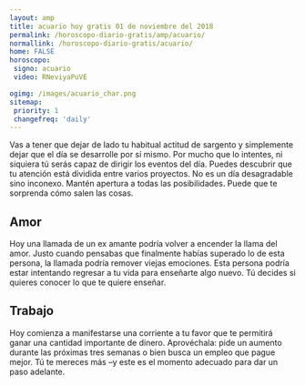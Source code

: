 ```yaml
---
layout: amp
title: acuario hoy gratis 01 de noviembre del 2018 
permalink: /horoscopo-diario-gratis/amp/acuario/
normallink: /horoscopo-diario-gratis/acuario/
home: FALSE
horoscopo:
 signo: acuario
 video: RNeviyaPuVE

ogimg: /images/acuario_char.png
sitemap:
 priority: 1
 changefreq: 'daily'
---
```



Vas a tener que dejar de lado tu habitual actitud de sargento y simplemente dejar que el día se desarrolle por sí mismo. Por mucho que lo intentes, ni siquiera tú serás capaz de dirigir los eventos del día. Puedes descubrir que tu atención está dividida entre varios proyectos. No es un día desagradable sino inconexo. Mantén apertura a todas las posibilidades. Puede que te sorprenda cómo salen las cosas.

## Amor

Hoy una llamada de un ex amante podría volver a encender la llama del amor. Justo cuando pensabas que finalmente habías superado lo de esta persona, la llamada podría remover viejas emociones. Esta persona podría estar intentando regresar a tu vida para enseñarte algo nuevo. Tú decides si quieres conocer lo que te quiere enseñar.

## Trabajo

Hoy comienza a manifestarse una corriente a tu favor que te permitirá ganar una cantidad importante de dinero. Aprovéchala: pide un aumento durante las próximas tres semanas o bien busca un empleo que pague mejor. Tú te mereces más –y este es el momento adecuado para dar un paso adelante.